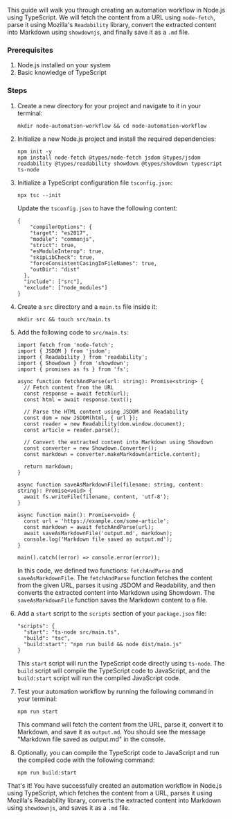 This guide will walk you through creating an automation workflow in Node.js using TypeScript. We will fetch the content from a URL using `node-fetch`, parse it using Mozilla's `Readability` library, convert the extracted content into Markdown using `showdownjs`, and finally save it as a `.md` file.

### Prerequisites

1.  Node.js installed on your system
2.  Basic knowledge of TypeScript

### Steps

1.  Create a new directory for your project and navigate to it in your terminal:

    ```
    mkdir node-automation-workflow && cd node-automation-workflow
    ```

2.  Initialize a new Node.js project and install the required dependencies:

    ```
    npm init -y
    npm install node-fetch @types/node-fetch jsdom @types/jsdom readability @types/readability showdown @types/showdown typescript ts-node
    ```

3.  Initialize a TypeScript configuration file `tsconfig.json`:

    ```
    npx tsc --init
    ```

    Update the `tsconfig.json` to have the following content:

    ```
    {
        "compilerOptions": {
        "target": "es2017",
        "module": "commonjs",
        "strict": true,
        "esModuleInterop": true,
        "skipLibCheck": true,
        "forceConsistentCasingInFileNames": true,
        "outDir": "dist"
      },
      "include": ["src"],
      "exclude": ["node_modules"]
    }
    ```

4.  Create a `src` directory and a `main.ts` file inside it:

    ```
    mkdir src && touch src/main.ts
    ```

5.  Add the following code to `src/main.ts`:

    ```
    import fetch from 'node-fetch';
    import { JSDOM } from 'jsdom';
    import { Readability } from 'readability';
    import { Showdown } from 'showdown';
    import { promises as fs } from 'fs';
    
    async function fetchAndParse(url: string): Promise<string> {
      // Fetch content from the URL
      const response = await fetch(url);
      const html = await response.text();
    
      // Parse the HTML content using JSDOM and Readability
      const dom = new JSDOM(html, { url });
      const reader = new Readability(dom.window.document);
      const article = reader.parse();
    
      // Convert the extracted content into Markdown using Showdown
      const converter = new Showdown.Converter();
      const markdown = converter.makeMarkdown(article.content);
    
      return markdown;
    }
    
    async function saveAsMarkdownFile(filename: string, content: string): Promise<void> {
      await fs.writeFile(filename, content, 'utf-8');
    }
    
    async function main(): Promise<void> {
      const url = 'https://example.com/some-article';
      const markdown = await fetchAndParse(url);
      await saveAsMarkdownFile('output.md', markdown);
      console.log('Markdown file saved as output.md');
    }
    
    main().catch((error) => console.error(error));
    ```

    In this code, we defined two functions: `fetchAndParse` and `saveAsMarkdownFile`. The `fetchAndParse` function fetches the content from the given URL, parses it using JSDOM and Readability, and then converts the extracted content into Markdown using Showdown. The `saveAsMarkdownFile` function saves the Markdown content to a file.

6.  Add a `start` script to the `scripts` section of your `package.json` file:

    ```
    "scripts": {
      "start": "ts-node src/main.ts",
      "build": "tsc",
      "build:start": "npm run build && node dist/main.js"
    }
    ```

    This `start` script will run the TypeScript code directly using `ts-node`. The `build` script will compile the TypeScript code to JavaScript, and the `build:start` script will run the compiled JavaScript code.

7.  Test your automation workflow by running the following command in your terminal:

    ```
    npm run start
    ```

    This command will fetch the content from the URL, parse it, convert it to Markdown, and save it as `output.md`. You should see the message "Markdown file saved as output.md" in the console.

8.  Optionally, you can compile the TypeScript code to JavaScript and run the compiled code with the following command:

    ```
    npm run build:start
    ```

That's it! You have successfully created an automation workflow in Node.js using TypeScript, which fetches the content from a URL, parses it using Mozilla's Readability library, converts the extracted content into Markdown using `showdownjs`, and saves it as a `.md` file.
